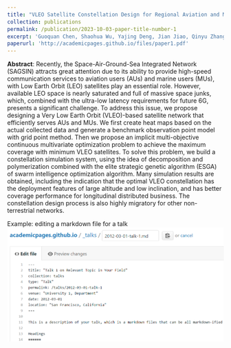 ```yaml
---
title: "VLEO Satellite Constellation Design for Regional Aviation and Marine Coverage"
collection: publications
permalink: /publication/2023-10-03-paper-title-number-1
excerpt: 'Guoquan Chen, Shaohua Wu, Yajing Deng, Jian Jiao, Qinyu Zhang.'
paperurl: 'http://academicpages.github.io/files/paper1.pdf'
---
```


**Abstract**: Recently, the Space-Air-Ground-Sea Integrated Network (SAGSIN) attracts great attention due to its ability to provide high-speed communication services to aviation users (AUs) and marine users (MUs), with Low Earth Orbit (LEO) satellites play an essential role. However, available LEO space is nearly saturated and full of massive space junks, which, combined with the ultra-low latency requirements for future 6G, presents a significant challenge. To address this issue, we propose designing a Very Low Earth Orbit (VLEO)-based satellite network that efficiently serves AUs and MUs. We first create heat maps based on the actual collected data and generate a benchmark observation point model with grid point method. Then we propose an implicit multi-objective continuous multivariate optimization problem to achieve the maximum coverage with minimum VLEO satellites. To solve this problem, we build a constellation simulation system, using the idea of decomposition and polymerization combined with the elite strategic genetic algorithm (ESGA) of swarm intelligence optimization algorithm. Many simulation results are obtained, including the indication that the optimal VLEO constellation has the deployment features of large altitude and low inclination, and has better coverage performance for longitudinal distributed business. The constellation design process is also highly migratory for other non-terrestrial networks.

Example: editing a markdown file for a talk
![Editing a markdown file for a talk](/images/editing-talk.png)